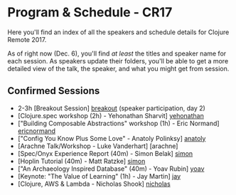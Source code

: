 # Program & Schedule - CR17

Here you'll find an index of all the speakers and schedule details for Clojure Remote 2017.

As of right now (Dec. 6), you'll find *at least* the titles and speaker name
for each session. As speakers update their folders, you'll be able to get a
more detailed view of the talk, the speaker, and what you might get from
session.


## Confirmed Sessions

- 2-3h [Breakout Session] [breakout] (speaker participation, day 2)
- [Clojure.spec workshop (2h) - Yehonathan Sharvit] [yehonathan]
- ["Building Composable Abstractions" workshop (1h) - Eric Normand] [ericnormand]
- ["Config You Know Plus Some Love" - Anatoly Polinksy] [anatoly]
- [Arachne Talk/Workshop - Luke Vanderhart] [arachne]
- [Spec/Onyx Experience Report (40m) - Simon Belak] [simon]
- [Hoplin Tutorial (40m) - Matt Ratzke] [simon]
- ["An Archaeology Inspired Database" (40m) - Yoav Rubin] [yoav]
- [Keynote: "The Value of Learning" (1h) - Jay Martin] [jay]
- [Clojure, AWS & Lambda - Nicholas Shook] [nicholas]


[breakout]: <program/Breakout Sessions>
[anatoly]: <program/Talk - Anatoly Polinksy - Config You Know Plus Some Love>
[vanderhart]: <program/TBA - Luke Vanderhart - Arachne>
[yehonathan]: <program/Workshop - Yehonathan Sharvit - core.spec>
[ericnormand]: <program/Workshop - Eric Normand - Building Composable Abstractions>
[simon]: <program/Talk - Simon Belak - Spec & Onyx>
[matt]: <program/Talk - Matt Ratzke - Hoplon Tutorial>
[yoav]: <program/Talk - Yoav Rubin - An Archaeology Inspired Database>
[jay]: <program/Keynote - Jay Martin - The Value of Learning>
[nicholas]: <program/Talk - Nicholas Shook - Clojure, AWS & Lambda>

